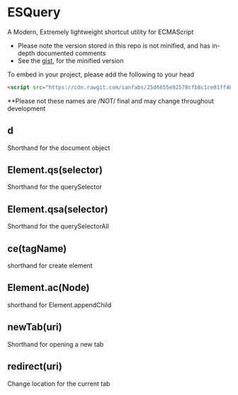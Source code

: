 # ESQuery
A Modern, Extremely lightweight shortcut utility for ECMAScript

 - Please note the version stored in this repo is not minified, and has in-depth documented comments
 - See the [gist](https://gist.github.com/ianfabs/25d6655e92578cfb8c1ce91ff4ba0a22), for the minified version

To embed in your project, please add the following to your head
```html
<script src="https://cdn.rawgit.com/ianfabs/25d6655e92578cfb8c1ce91ff4ba0a22/raw/94a567c30f298c0dd22e23401344cd33875cbc7b/esquery.min.js" defer></script>
```

**Please not these names are /NOT/ final and may change throughout development

## d
 Shorthand for the document object

## Element.qs(selector)
  Shorthand for the querySelector
  
## Element.qsa(selector)
  Shorthand for the querySelectorAll
  
## ce(tagName)
  shorthand for create element
  
## Element.ac(Node)
  shorthand for Element.appendChild 
  
## newTab(uri)
  Shorthand for opening a new tab
  
## redirect(uri)
  Change location for the current tab
